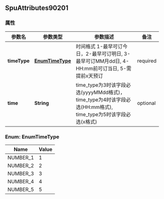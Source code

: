 <a name="SpuAttributes90201"></a>
## SpuAttributes90201
### 属性
参数名 | 参数类型 | 参数描述 | 备注
------------ | ------------- | ------------- | -------------
**timeType** | [**EnumTimeType**](#EnumTimeType) | 时间格式 1-最早可订今日，2-最早可订明日, 3-最早可订MM月dd日, 4-HH:mm前可订当日, 5-需提前x天预订 |  required 
**time** | **String** | time_type为3时该字段必选(yyyyMMdd格式)，time_type为4时该字段必选(HH:mm格式), time_type为5时该字段必选(x格式) |  optional

<a name="EnumTimeType"></a>
### Enum: EnumTimeType
Name | Value
---- | -----
NUMBER_1 | 1
NUMBER_2 | 2
NUMBER_3 | 3
NUMBER_4 | 4
NUMBER_5 | 5



